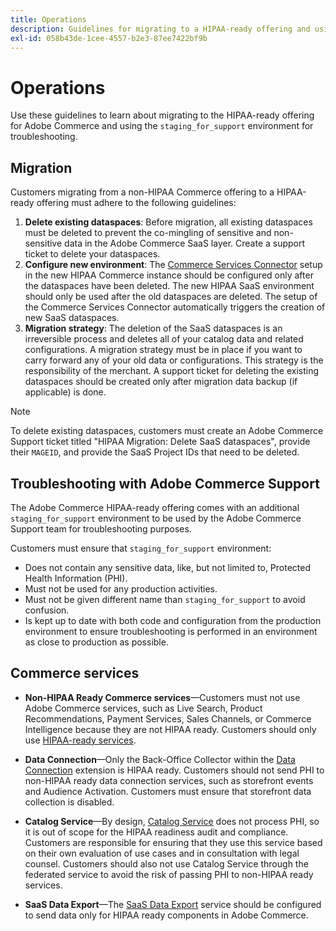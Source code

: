 ```yaml
---
title: Operations
description: Guidelines for migrating to a HIPAA-ready offering and using the secondary staging environment for troubleshooting.
exl-id: 058b43de-1cee-4557-b2e3-87ee7422bf9b
---
```

# Operations

Use these guidelines to learn about migrating to the HIPAA-ready offering for Adobe Commerce and using the `staging_for_support` environment for troubleshooting.

## Migration

Customers migrating from a non-HIPAA Commerce offering to a HIPAA-ready offering must adhere to the following guidelines:

1. **Delete existing dataspaces**: Before migration, all existing dataspaces must be deleted to prevent the co-mingling of sensitive and non-sensitive data in the Adobe Commerce SaaS layer. Create a support ticket to delete your dataspaces.
1. **Configure new environment**: The [Commerce Services Connector](https://experienceleague.adobe.com/en/docs/commerce/user-guides/integration-services/saas) setup in the new HIPAA Commerce instance should be configured only after the dataspaces have been deleted. The new HIPAA SaaS environment should only be used after the old dataspaces are deleted. The setup of the Commerce Services Connector automatically triggers the creation of new SaaS dataspaces.
1. **Migration strategy**: The deletion of the SaaS dataspaces is an irreversible process and deletes all of your catalog data and related configurations. A migration strategy must be in place if you want to carry forward any of your old data or configurations. This strategy is the responsibility of the merchant. A support ticket for deleting the existing dataspaces should be created only after migration data backup (if applicable) is done.

>[!NOTE]
>To delete existing dataspaces, customers must create an Adobe Commerce Support ticket titled "HIPAA Migration: Delete SaaS dataspaces", provide their `MAGEID`, and provide the SaaS Project IDs that need to be deleted.

## Troubleshooting with Adobe Commerce Support

The Adobe Commerce HIPAA-ready offering comes with an additional `staging_for_support` environment to be used by the Adobe Commerce Support team for troubleshooting purposes.  

Customers must ensure that `staging_for_support` environment:

- Does not contain any sensitive data, like, but not limited to, Protected Health Information (PHI).
- Must not be used for any production activities.
- Must not be given different name than `staging_for_support` to avoid confusion.
- Is kept up to date with both code and configuration from the production environment to ensure troubleshooting is performed in an environment as close to production as possible.

## Commerce services

- **Non-HIPAA Ready Commerce services**—Customers must not use Adobe Commerce services, such as Live Search, Product Recommendations, Payment Services, Sales Channels, or Commerce Intelligence because they are not HIPAA ready. Customers should only use [HIPAA-ready services](overview.md).

- **Data Connection**—Only the Back-Office Collector within the [Data Connection](https://experienceleague.adobe.com/en/docs/commerce/data-connection/overview) extension is HIPAA ready. Customers should not send PHI to non-HIPAA ready data connection services, such as storefront events and Audience Activation. Customers must ensure that storefront data collection is disabled.

- **Catalog Service**—By design, [Catalog Service](https://experienceleague.adobe.com/en/docs/commerce/catalog-service/overview) does not process PHI, so it is out of scope for the HIPAA readiness audit and compliance. Customers are responsible for ensuring that they use this service based on their own evaluation of use cases and in consultation with legal counsel. Customers should also not use Catalog Service through the federated service to avoid the risk of passing PHI to non-HIPAA ready services.

- **SaaS Data Export**—The [SaaS Data Export](https://experienceleague.adobe.com/en/docs/commerce/saas-data-export/overview) service should be configured to send data only for HIPAA ready components in Adobe Commerce.
